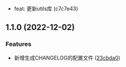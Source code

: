 

* feat: 更新utils库 (c7c7e43)

## 1.1.0 (2022-12-02)


### Features

* 新增生成CHANGELOG的配置文件 ([23cbda0](https://github.com/xfchenju/my-ui2/commit/23cbda06df96a43ace153731e6a1a021c21e41b6))